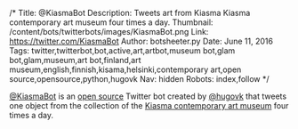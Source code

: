/*
Title: @KiasmaBot
Description: Tweets art from Kiasma Kiasma contemporary art museum four times a day. 
Thumbnail: /content/bots/twitterbots/images/KiasmaBot.png
Link: https://twitter.com/KiasmaBot
Author: botsheeter.py
Date: June 11, 2016
Tags: twitter,twitterbot,bot,active,art,artbot,museum bot,glam bot,glam,museum,art bot,finland,art museum,english,finnish,kisama,helsinki,contemporary art,open source,opensource,python,hugovk
Nav: hidden
Robots: index,follow
*/

[@KiasmaBot](https://twitter.com/KiasmaBot) is an [open source](https://github.com/hugovk/fngbot) Twitter bot created by [@hugovk](https://twitter.com/hugovk) that tweets one object from the collection of the [Kiasma contemporary art museum](https://en.wikipedia.org/wiki/Kiasma) four times a day.
